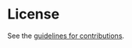 # License

See the
[guidelines for contributions](https://github.com/jhoyla/draft-jhoyla-importer-keys/blob/master/CONTRIBUTING.md).
